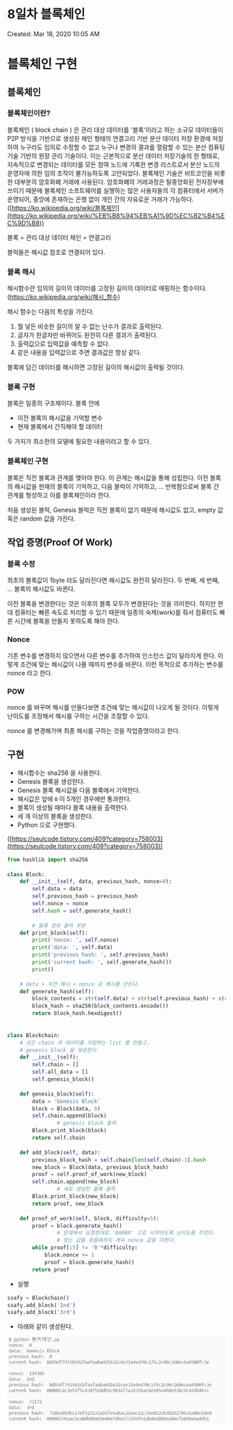 # 8일차 블록체인

Created: Mar 18, 2020 10:05 AM

# 블록체인 구현

## 블록체인

### 블록체인이란?

블록체인 ( block chain ) 은 관리 대상 데이터를 '블록'이라고 하는 소규모 데이터들이 P2P 방식을 기반으로 생성된 체인 형태의 연결고리 기반 분산 데이터 저장 환경에 저장하여 누구라도 임의로 수정할 수 없고 누구나 변경의 결과를 열람할 수 있는 분산 컴퓨팅 기술 기반의 원장 관리 기술이다. 이는 근본적으로 분산 데이터 저장기술의 한 형태로, 지속적으로 변경되는 데이터를 모든 참여 노드에 기록한 변경 리스트로서 분산 노드의 운영자에 의한 임의 조작이 불가능하도록 고안되었다. 블록체인 기술은 비트코인을 비롯한 대부분의 암호화폐 거래에 사용된다. 암호화폐의 거래과정은 탈중앙화된 전자장부에 쓰이기 때문에 블록체인 소프트웨어를 실행하는 많은 사용자들의 각 컴퓨터에서 서버가 운영되어, 중앙에 존재하는 은행 없이 개인 간의 자유로운 거래가 가능하다.
([https://ko.wikipedia.org/wiki/블록체인](https://ko.wikipedia.org/wiki/%EB%B8%94%EB%A1%9D%EC%B2%B4%EC%9D%B8))

블록 = 관리 대상 데이터
체인 = 연결고리

블럭들은 해시값 참조로 연결되어 있다.

### 블록 해시

해시함수란 임의의 길이의 데이터를 고정된 길이의 데이터로 매핑하는 함수이다.
(https://ko.wikipedia.org/wiki/해시_함수)

해시 함수는 다음의 특성을 가진다.

1. 뭘 넣든 비슷한 길이의 알 수 없는 난수가 결과로 출력된다. 
2. 글자가 한글자만 바뀌어도 완전히 다른 결과가 출력된다. 
3. 출력값으로 입력값을 예측할 수 없다.
4. 같은 내용을 입력값으로 주면 결과값은 항상 같다.

블록에 담긴 데이터를 해시하면 고정된 길이의 해시값이 출력될 것이다.

### 블록 구현

블록은 일종의 구조체이다. 블록 안에

- 이전 블록의 해시값을 기억할 변수
- 현재 블록에서 간직해야 할 데이터

두 가지가 최소한의 모델에 필요한 내용이라고 할 수 있다.

### 블록체인 구현

블록은 직전 블록과 관계를 맺어야 한다. 이 관계는 해시값을 통해 성립한다. 이전 블록의 해시값을 현재의 블록이 기억하고, 다음 블럭이 기억하고, ... 반복함으로써 블록 간 관계를 형성하고 이를 블록체인이라 한다.

처음 생성된 블럭, Genesis 블럭은 직전 블록이 없기 때문에 해시값도 없고, empty 값 혹은 random 값을 가진다.

## 작업 증명(Proof Of Work)

### 블록 수정

최초의 블록값이 1byte 라도 달라진다면 해시값도 완전히 달라진다. 두 번째, 세 번째, ... 블록의 해시값도 바뀐다. 

이전 블록을 변경한다는 것은 이후의 블록 모두가 변경된다는 것을 의미한다. 하지만 현대 컴퓨터는 빠른 속도로 처리할 수 있기 때문에 일종의 숙제(work)를 줘서 컴퓨터도 빠른 시간에 블록을 만들지 못하도록 해야 한다.

### Nonce

기존 변수를 변경하지 않으면서 다른 변수를 추가하여 인스턴스 값이 달라지게 한다. 이렇게 조건에 맞는 해시값이 나올 때까지 변수를 바꾼다. 이런 목적으로 추가하는 변수를 nonce 라고 한다.

### POW

nonce 를 바꾸며 해시를 만들다보면 조건에 맞는 해시값이 나오게 될 것이다. 이렇게 난이도를 조정해서 해시를 구하는 시간을 조절할 수 있다. 

nonce 를 변경해가며 최종 해시를 구하는 것을 작업증명이라고 한다. 

## 구현

- 해시함수는 sha256 을 사용한다.
- Genesis 블록을 생성한다.
- Genesis 블록 해시값을 다음 블록에서 기억한다.
- 해시값은 앞에 `0` 이 5개인 경우에만 통과한다.
- 블록이 생성될 때마다 블록 내용을 출력한다.
- 세 개 이상의 블록을 생성한다.
- Python 으로 구현했다.

([https://seulcode.tistory.com/409?category=758003](https://seulcode.tistory.com/409?category=758003))

```python
from hashlib import sha256

class Block:
    def __init__(self, data, previous_hash, nonce=0):
        self.data = data
        self.previous_hash = previous_hash
        self.nonce = nonce
        self.hash = self.generate_hash()
		
		# 블록 정보 출력 부분
    def print_block(self):
        print('nonce: ', self.nonce)
        print('data: ', self.data)
        print('previous hash: ', self.previous_hash)
        print('current hash: ', self.generate_hash())
        print()
        
    # data + 직전 해시 + nonce 로 해시를 만든다.
    def generate_hash(self):
        block_contents = str(self.data) + str(self.previous_hash) + str(self.nonce)
        block_hash = sha256(block_contents.encode())
        return block_hash.hexdigest()
    
    
class Blockchain:
    # 모든 chain 과 데이터를 저장하는 list 를 만들고,
    # genesis block 을 생성한다.
    def __init__(self):
        self.chain = []
        self.all_data = []
        self.genesis_block()

    def genesis_block(self):
        data = 'Genesis Block'
        block = Block(data, 0)
        self.chain.append(block)
				# genesis block 출력
        Block.print_block(block)
        return self.chain

    def add_block(self, data):
        previous_block_hash = self.chain[len(self.chain)-1].hash
        new_block = Block(data, previous_block_hash)
        proof = self.proof_of_work(new_block)
        self.chain.append(new_block)
				# 새로 생성한 블록 출력
        Block.print_block(new_block)
        return proof, new_block

    def proof_of_work(self, block, difficulty=5):
        proof = block.generate_hash()
				# 문제에서 요청한대로 '00000' 으로 시작하도록 난이도를 주었다.
				# 맞는 값을 찾을때까지 계속 nonce 값을 더한다.
        while proof[:5] != '0'*difficulty:
            block.nonce += 1
            proof = block.generate_hash()
        return proof
```

- 실행

```python
ssafy = Blockchain()
ssafy.add_block('2nd')
ssafy.add_block('3rd')
```

- 아래와 같이 생성된다.

![8/Untitled.png](8/Untitled.png)